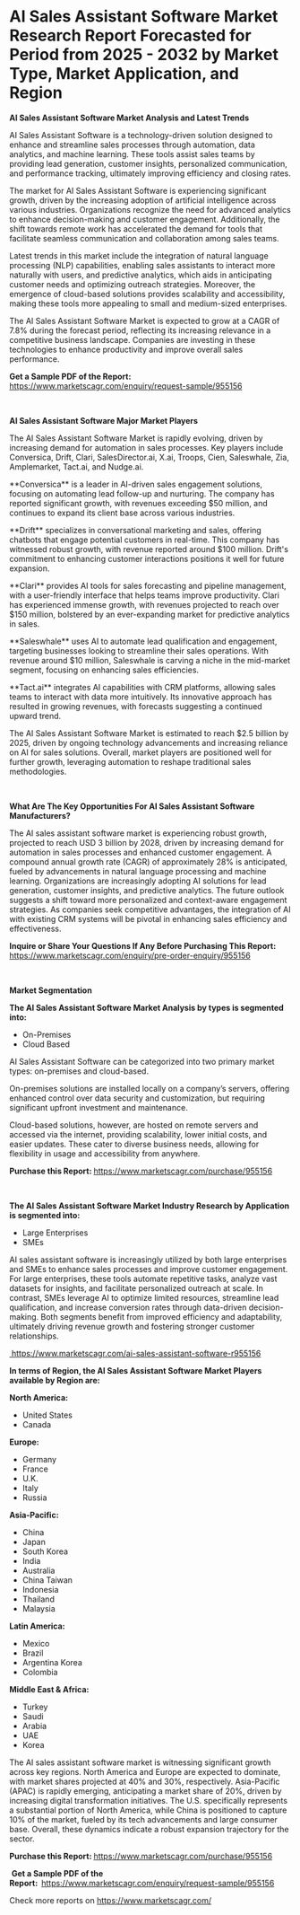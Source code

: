 <p><h1>AI Sales Assistant Software Market Research Report Forecasted for Period from 2025 -  2032 by Market Type, Market Application, and Region</h1></p><p><strong>AI Sales Assistant Software Market Analysis and Latest Trends</strong></p>
<p><p>AI Sales Assistant Software is a technology-driven solution designed to enhance and streamline sales processes through automation, data analytics, and machine learning. These tools assist sales teams by providing lead generation, customer insights, personalized communication, and performance tracking, ultimately improving efficiency and closing rates.</p><p>The market for AI Sales Assistant Software is experiencing significant growth, driven by the increasing adoption of artificial intelligence across various industries. Organizations recognize the need for advanced analytics to enhance decision-making and customer engagement. Additionally, the shift towards remote work has accelerated the demand for tools that facilitate seamless communication and collaboration among sales teams.</p><p>Latest trends in this market include the integration of natural language processing (NLP) capabilities, enabling sales assistants to interact more naturally with users, and predictive analytics, which aids in anticipating customer needs and optimizing outreach strategies. Moreover, the emergence of cloud-based solutions provides scalability and accessibility, making these tools more appealing to small and medium-sized enterprises.</p><p>The AI Sales Assistant Software Market is expected to grow at a CAGR of 7.8% during the forecast period, reflecting its increasing relevance in a competitive business landscape. Companies are investing in these technologies to enhance productivity and improve overall sales performance.</p></p>
<p><strong>Get a Sample PDF of the Report:&nbsp;</strong> <a href="https://www.marketscagr.com/enquiry/request-sample/955156?utm_campaign=2946&utm_medium=2&utm_source=Github&utm_content=ia&utm_term=07032025&utm_id=ai-sales-assistant-software">https://www.marketscagr.com/enquiry/request-sample/955156</a></p>
<p>&nbsp;</p>
<p><strong>AI Sales Assistant Software Major Market Players</strong></p>
<p><p>The AI Sales Assistant Software Market is rapidly evolving, driven by increasing demand for automation in sales processes. Key players include Conversica, Drift, Clari, SalesDirector.ai, X.ai, Troops, Cien, Saleswhale, Zia, Amplemarket, Tact.ai, and Nudge.ai.</p><p>**Conversica** is a leader in AI-driven sales engagement solutions, focusing on automating lead follow-up and nurturing. The company has reported significant growth, with revenues exceeding $50 million, and continues to expand its client base across various industries.</p><p>**Drift** specializes in conversational marketing and sales, offering chatbots that engage potential customers in real-time. This company has witnessed robust growth, with revenue reported around $100 million. Drift's commitment to enhancing customer interactions positions it well for future expansion.</p><p>**Clari** provides AI tools for sales forecasting and pipeline management, with a user-friendly interface that helps teams improve productivity. Clari has experienced immense growth, with revenues projected to reach over $150 million, bolstered by an ever-expanding market for predictive analytics in sales.</p><p>**Saleswhale** uses AI to automate lead qualification and engagement, targeting businesses looking to streamline their sales operations. With revenue around $10 million, Saleswhale is carving a niche in the mid-market segment, focusing on enhancing sales efficiencies.</p><p>**Tact.ai** integrates AI capabilities with CRM platforms, allowing sales teams to interact with data more intuitively. Its innovative approach has resulted in growing revenues, with forecasts suggesting a continued upward trend.</p><p>The AI Sales Assistant Software Market is estimated to reach $2.5 billion by 2025, driven by ongoing technology advancements and increasing reliance on AI for sales solutions. Overall, market players are positioned well for further growth, leveraging automation to reshape traditional sales methodologies.</p></p>
<p>&nbsp;</p>
<p><strong>What Are The Key Opportunities For AI Sales Assistant Software Manufacturers?</strong></p>
<p><p>The AI sales assistant software market is experiencing robust growth, projected to reach USD 3 billion by 2028, driven by increasing demand for automation in sales processes and enhanced customer engagement. A compound annual growth rate (CAGR) of approximately 28% is anticipated, fueled by advancements in natural language processing and machine learning. Organizations are increasingly adopting AI solutions for lead generation, customer insights, and predictive analytics. The future outlook suggests a shift toward more personalized and context-aware engagement strategies. As companies seek competitive advantages, the integration of AI with existing CRM systems will be pivotal in enhancing sales efficiency and effectiveness.</p></p>
<p><strong>Inquire or Share Your Questions If Any Before Purchasing This Report:</strong> <a href="https://www.marketscagr.com/enquiry/pre-order-enquiry/955156?utm_campaign=2946&utm_medium=2&utm_source=Github&utm_content=ia&utm_term=07032025&utm_id=ai-sales-assistant-software">https://www.marketscagr.com/enquiry/pre-order-enquiry/955156</a></p>
<p>&nbsp;</p>
<p><strong>Market Segmentation</strong></p>
<p><strong>The AI Sales Assistant Software Market Analysis by types is segmented into:</strong></p>
<p><ul><li>On-Premises</li><li>Cloud Based</li></ul></p>
<p><p>AI Sales Assistant Software can be categorized into two primary market types: on-premises and cloud-based. </p><p>On-premises solutions are installed locally on a company’s servers, offering enhanced control over data security and customization, but requiring significant upfront investment and maintenance. </p><p>Cloud-based solutions, however, are hosted on remote servers and accessed via the internet, providing scalability, lower initial costs, and easier updates. These cater to diverse business needs, allowing for flexibility in usage and accessibility from anywhere.</p></p>
<p><strong>Purchase this Report:&nbsp;</strong><a href="https://www.marketscagr.com/purchase/955156?utm_campaign=2946&utm_medium=2&utm_source=Github&utm_content=ia&utm_term=07032025&utm_id=ai-sales-assistant-software">https://www.marketscagr.com/purchase/955156</a></p>
<p>&nbsp;</p>
<p><strong>The AI Sales Assistant Software Market Industry Research by Application is segmented into:</strong></p>
<p><ul><li>Large Enterprises</li><li>SMEs</li></ul></p>
<p><p>AI sales assistant software is increasingly utilized by both large enterprises and SMEs to enhance sales processes and improve customer engagement. For large enterprises, these tools automate repetitive tasks, analyze vast datasets for insights, and facilitate personalized outreach at scale. In contrast, SMEs leverage AI to optimize limited resources, streamline lead qualification, and increase conversion rates through data-driven decision-making. Both segments benefit from improved efficiency and adaptability, ultimately driving revenue growth and fostering stronger customer relationships.</p></p>
<p><a href="https://www.marketscagr.com/ai-sales-assistant-software-r955156?utm_campaign=2946&utm_medium=2&utm_source=Github&utm_content=ia&utm_term=07032025&utm_id=ai-sales-assistant-software">&nbsp;https://www.marketscagr.com/ai-sales-assistant-software-r955156</a></p>
<p><strong>In terms of Region, the AI Sales Assistant Software Market Players available by Region are:</strong></p>
<p>
    <p> <strong> North America: </strong>
        <ul>
            <li>United States</li>
            <li>Canada</li>
        </ul>
        </p> 
    <p> <strong> Europe: </strong>
        <ul>
            <li>Germany</li>
            <li>France</li>
            <li>U.K.</li>
            <li>Italy</li>
            <li>Russia</li>
        </ul>
        </p> 
    <p> <strong> Asia-Pacific: </strong>
        <ul>
            <li>China</li>
            <li>Japan</li>
            <li>South Korea</li>
            <li>India</li>
            <li>Australia</li>
            <li>China Taiwan</li>
            <li>Indonesia</li>
            <li>Thailand</li>
            <li>Malaysia</li>
        </ul>
        </p> 
    <p> <strong> Latin America: </strong>
        <ul>
            <li>Mexico</li>
            <li>Brazil</li>
            <li>Argentina Korea</li>
            <li>Colombia</li>
        </ul>
        </p> 
    <p> <strong> Middle East & Africa: </strong>
        <ul>
            <li>Turkey</li>
            <li>Saudi</li>
            <li>Arabia</li>
            <li>UAE</li>
            <li>Korea</li>
        </ul>
    </p>
    </p>
<p><p>The AI sales assistant software market is witnessing significant growth across key regions. North America and Europe are expected to dominate, with market shares projected at 40% and 30%, respectively. Asia-Pacific (APAC) is rapidly emerging, anticipating a market share of 20%, driven by increasing digital transformation initiatives. The U.S. specifically represents a substantial portion of North America, while China is positioned to capture 10% of the market, fueled by its tech advancements and large consumer base. Overall, these dynamics indicate a robust expansion trajectory for the sector.</p></p>
<p><strong>Purchase this Report: </strong><a href="https://www.marketscagr.com/purchase/955156?utm_campaign=2946&utm_medium=2&utm_source=Github&utm_content=ia&utm_term=07032025&utm_id=ai-sales-assistant-software">https://www.marketscagr.com/purchase/955156</a></p>
<p>&nbsp;<strong>Get a Sample PDF of the Report:&nbsp;&nbsp;</strong><a href="https://www.marketscagr.com/enquiry/request-sample/955156?utm_campaign=2946&utm_medium=2&utm_source=Github&utm_content=ia&utm_term=07032025&utm_id=ai-sales-assistant-software">https://www.marketscagr.com/enquiry/request-sample/955156</a></p>
<p><strong></strong></p>
<p>Check more reports on <a href="https://www.marketscagr.com/?utm_campaign=2946&utm_medium=2&utm_source=Github&utm_content=ia&utm_term=07032025&utm_id=ai-sales-assistant-software">https://www.marketscagr.com/</a></p>